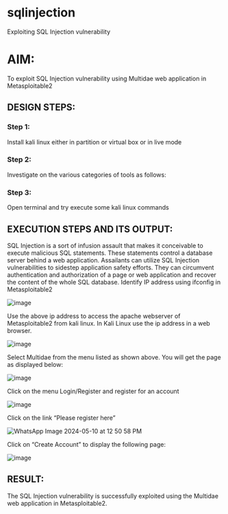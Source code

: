 # sqlinjection
Exploiting SQL Injection vulnerability

# AIM:
To exploit SQL Injection vulnerability using Multidae web application in Metasploitable2

## DESIGN STEPS:

### Step 1:

Install kali linux either in partition or virtual box or in live mode


### Step 2:

Investigate on the various categories of tools as follows:

### Step 3:

Open terminal and try execute some kali linux commands

## EXECUTION STEPS AND ITS OUTPUT:
SQL Injection is a sort of infusion assault that makes it conceivable to execute malicious SQL statements. These statements control a database server behind a web application. Assailants can utilize SQL Injection vulnerabilities to sidestep application safety efforts. They can circumvent authentication and authorization of a page or web application and recover the content of the whole SQL database. Identify IP address using ifconfig in Metasploitable2

![image](https://github.com/kavisree86/sqlinjection/assets/145759687/56af5e57-eab1-4cba-b39c-50190e1c8e15)

Use the above ip address to access the apache webserver of Metasploitable2 from kali linux. In Kali Linux use the ip address in a web browser.

![image](https://github.com/kavisree86/sqlinjection/assets/145759687/888e942b-5cff-4533-88c6-d1ff0bf65d23)

Select Multidae from the menu listed as shown above. You will get the page as displayed below:

![image](https://github.com/kavisree86/sqlinjection/assets/145759687/e61b72a1-3703-4fa2-ab32-f4a97f7e4521)

Click on the menu Login/Register and register for an account

![image](https://github.com/kavisree86/sqlinjection/assets/145759687/a35329ff-bfce-4aa5-87d2-3ebb4f26528e)

Click on the link “Please register here”

![WhatsApp Image 2024-05-10 at 12 50 58 PM](https://github.com/kavisree86/sqlinjection/assets/145759687/04cbb2a0-e515-4082-81e7-6ff43f9bf0e9)

Click on “Create Account” to display the following page:

![image](https://github.com/kavisree86/sqlinjection/assets/145759687/14fdeaa7-5abd-4bf1-9b65-1b5897c69cea)









## RESULT:
The SQL Injection vulnerability is successfully exploited using the Multidae web application in Metasploitable2.
